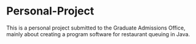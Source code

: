 # Personal-Project
This is a personal project submitted to the Graduate Admissions Office, mainly about creating a program software for restaurant queuing in Java.
